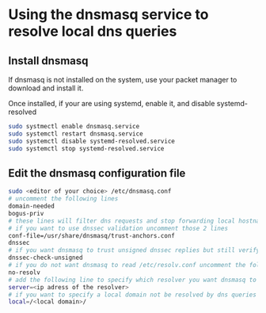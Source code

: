 # Using the dnsmasq service to resolve local dns queries

## Install dnsmasq
If dnsmasq is not installed on the system, use your packet manager to download and install it.

Once installed, if your are using systemd, enable it, and disable systemd-resolved
```bash
sudo systmectl enable dnsmasq.service
sudo systemctl restart dnsmasq.service
sudo systemctl disable systemd-resolved.service
sudo systemctl stop systemd-resolved.service
```

## Edit the dnsmasq configuration file
```bash
sudo <editor of your choice> /etc/dnsmasq.conf
# uncomment the following lines
domain-needed
bogus-priv
# these lines will filter dns requests and stop forwarding local hostnames
# if you want to use dnssec validation uncomment those 2 lines
conf-file=/usr/share/dnsmasq/trust-anchors.conf
dnssec
# if you want dnsmasq to trust unsigned dnssec replies but still verify that the source is legitimate uncomment this line
dnssec-check-unsigned
# if you do not want dnsmasq to read /etc/resolv.conf uncomment the following line
no-resolv
# add the following line to specify which resolver you want dnsmasq to use
server=<ip adress of the resolver>
# if you want to specify a local domain not be resolved by dns queries (only using locally defined files) uncomment this line
local=/<local domain>/
```
